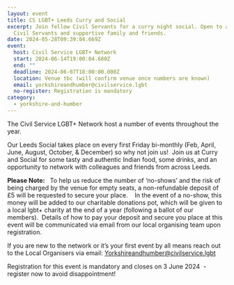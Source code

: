 ```yaml
---
layout: event
title: CS LGBT+ Leeds Curry and Social
excerpt: Join fellow Civil Servants for a curry night social. Open to all LGBT+
  Civil Servants and supportive family and friends.
date: 2024-05-28T09:39:04.669Z
event:
  host: Civil Service LGBT+ Network
  start: 2024-06-14T19:00:04.680Z
  end: ""
  deadline: 2024-06-07T18:00:00.000Z
  location: Venue tbc (will confirm venue once numbers are known)
  email: yorkshireandhumber@civilservice.lgbt
  no-register: Registration is mandatory
category:
  - yorkshire-and-humber
---
```

The Civil Service LGBT+ Network host a number of events throughout the year.

Our Leeds Social takes place on every first Friday bi-monthly (Feb, April, June, August, October, & December) so why not join us!  Join us at Curry and Social for some tasty and authentic Indian food, some drinks, and an opportunity to network with colleagues and friends from across Leeds.  

**Please Note:**   To help us reduce the number of ‘no-shows’ and the risk of being charged by the venue for empty seats, a non-refundable deposit of £5 will be requested to secure your place.    In the event of a no-show, this money will be added to our charitable donations pot, which will be given to a local lgbt+ charity at the end of a year (following a ballot of our members).  Details of how to pay your deposit and secure you place at this event will be communicated via email from our local organising team upon registration.

If you are new to the network or it’s your first event by all means reach out to the Local Organisers via email: [Yorkshireandhumber@civilservice.lgbt](mailto:Yorkshireandhumber@civilservice.lgbt)

Registration for this event is mandatory and closes on 3 June 2024  - register now to avoid disappointment!